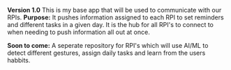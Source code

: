 **Version 1.0**
This is my base app that will be used to communicate with our RPIs.
**Purpose:**
It pushes information assigned to each RPI to set reminders and different tasks in a given day. It is the hub for all RPI's to connect to when needing to push information all out at once. 

**Soon to come:**
A seperate repository for RPI's which will use AI/ML to detect different gestures, assign daily tasks and learn from the users habbits.
